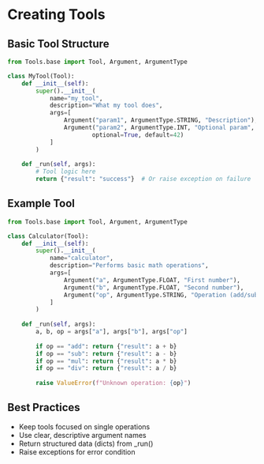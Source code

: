 # Creating Tools
## Basic Tool Structure

```python
from Tools.base import Tool, Argument, ArgumentType

class MyTool(Tool):
    def __init__(self):
        super().__init__(
            name="my_tool",
            description="What my tool does",
            args=[
                Argument("param1", ArgumentType.STRING, "Description"),
                Argument("param2", ArgumentType.INT, "Optional param", 
                        optional=True, default=42)
            ]
        )
    
    def _run(self, args):
        # Tool logic here
        return {"result": "success"}  # Or raise exception on failure
```

## Example Tool

```python
from Tools.base import Tool, Argument, ArgumentType

class Calculator(Tool):
    def __init__(self):
        super().__init__(
            name="calculator",
            description="Performs basic math operations",
            args=[
                Argument("a", ArgumentType.FLOAT, "First number"),
                Argument("b", ArgumentType.FLOAT, "Second number"),
                Argument("op", ArgumentType.STRING, "Operation (add/sub/mul/div)")
            ]
        )
    
    def _run(self, args):
        a, b, op = args["a"], args["b"], args["op"]
        
        if op == "add": return {"result": a + b}
        if op == "sub": return {"result": a - b}
        if op == "mul": return {"result": a * b}
        if op == "div": return {"result": a / b}
        
        raise ValueError(f"Unknown operation: {op}")
```

## Best Practices
- Keep tools focused on single operations
- Use clear, descriptive argument names
- Return structured data (dicts) from _run()
- Raise exceptions for error condition
